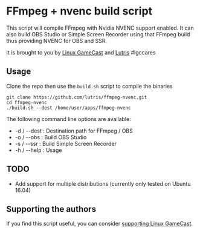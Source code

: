 # FFmpeg + nvenc build script

This script will compile FFmpeg with Nvidia NVENC support enabled.
It can also build OBS Studio or Simple Screen Recorder using that FFmpeg build
thus providing NVENC for OBS and SSR.

It is brought to you by [Linux GameCast](http://linuxgamecast.com/) and
[Lutris](https://lutris.net) #lgccares

## Usage

Clone the repo then use the `build.sh` script to compile the binaries

```
git clone https://github.com/lutris/ffmpeg-nvenc.git
cd ffmpeg-nvenc
./build.sh --dest /home/user/apps/ffmpeg-nvenc
```

The following command line options are available:

* -d / --dest <path> : Destination path for FFmpeg / OBS
* -o / --obs : Build OBS Studio
* -s / --ssr : Build Simple Screen Recorder
* -h / --help : Usage

## TODO

* Add support for multiple distributions (currently only tested on Ubuntu 16.04)

## Supporting the authors

If you find this script useful, you can consider
[supporting Linux GameCast](https://www.patreon.com/linuxgamecast).
